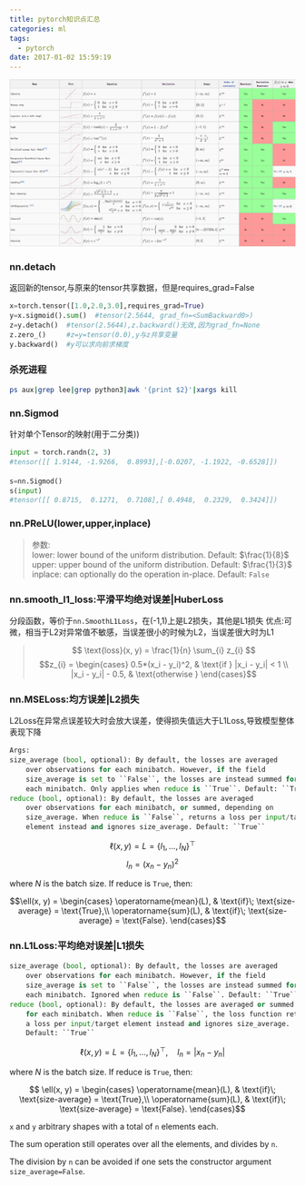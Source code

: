```yaml
---
title: pytorch知识点汇总
categories: ml 
tags:
  - pytorch
date: 2017-01-02 15:59:19
---
```




![activation functions](../../../assets/Activation_Functions.png "Optional title attribute")


### nn.detach
返回新的tensor,与原来的tensor共享数据，但是requires_grad=False
```python
x=torch.tensor([1.0,2.0,3.0],requires_grad=True)
y=x.sigmoid().sum()  #tensor(2.5644, grad_fn=<SumBackward0>)
z=y.detach()  #tensor(2.5644),z.backward()无效,因为grad_fn=None
z.zero_()     #z=y=tensor(0.0),y与z共享变量
y.backward()  #y可以求向前求梯度
```


### 杀死进程
```bash
ps aux|grep lee|grep python3|awk '{print $2}'|xargs kill
```


### nn.Sigmod
针对单个Tensor的映射(用于二分类))
```python
input = torch.randn(2, 3)
#tensor([[ 1.9144, -1.9266,  0.8993],[-0.0207, -1.1922, -0.6528]])

s=nn.Sigmod()
s(input)
#tensor([[ 0.8715,  0.1271,  0.7108],[ 0.4948,  0.2329,  0.3424]])

```

### nn.PReLU(lower,upper,inplace)
>参数:    
>lower: lower bound of the uniform distribution. Default: $\frac{1}{8}$   
upper: upper bound of the uniform distribution. Default: $\frac{1}{3}$   
inplace: can optionally do the operation in-place. Default: ``False``


### nn.smooth_l1_loss:平滑平均绝对误差|HuberLoss
分段函数，等价于`nn.SmoothL1Loss`，在(-1,1)上是L2损失，其他是L1损失
优点:可微，相当于L2对异常值不敏感，当误差很小的时候为L2，当误差很大时为L1

>$$ \text{loss}(x, y) = \frac{1}{n} \sum_{i} z_{i} $$
>$$z_{i} =
  \begin{cases}
  0.5*(x_i - y_i)^2, & \text{if } |x_i - y_i| < 1 \\
  |x_i - y_i| - 0.5, & \text{otherwise }
  \end{cases}$$


### nn.MSELoss:均方误差|L2损失
L2Loss在异常点误差较大时会放大误差，使得损失值远大于L1Loss,导致模型整体表现下降

```python
Args:
size_average (bool, optional): By default, the losses are averaged
    over observations for each minibatch. However, if the field
    size_average is set to ``False``, the losses are instead summed for
    each minibatch. Only applies when reduce is ``True``. Default: ``True``
reduce (bool, optional): By default, the losses are averaged
    over observations for each minibatch, or summed, depending on
    size_average. When reduce is ``False``, returns a loss per input/target
    element instead and ignores size_average. Default: ``True``
```

$$\ell(x, y) = L = \{l_1,\dots,l_N\}^\top$$
$$l_n = \left( x_n - y_n \right)^2$$


where $N$ is the batch size. If reduce is ``True``, then:


$$\ell(x, y) = 
    \begin{cases}
    \operatorname{mean}(L), & \text{if}\; \text{size-average} = \text{True},\\
    \operatorname{sum}(L),  & \text{if}\; \text{size-average} = \text{False}.
    \end{cases}$$





### nn.L1Loss:平均绝对误差|L1损失


```python
size_average (bool, optional): By default, the losses are averaged
    over observations for each minibatch. However, if the field
    size_average is set to ``False``, the losses are instead summed for
    each minibatch. Ignored when reduce is ``False``. Default: ``True``
reduce (bool, optional): By default, the losses are averaged or summed
    for each minibatch. When reduce is ``False``, the loss function returns
    a loss per input/target element instead and ignores size_average.
    Default: ``True``
```

$$\ell(x, y) = L = \{l_1,\dots,l_N\}^\top, \quad
    l_n = \left| x_n - y_n \right|$$

where $N$ is the batch size. If reduce is ``True``, then:

$$
    \ell(x, y) = \begin{cases}
        \operatorname{mean}(L), & \text{if}\; \text{size-average} = \text{True},\\
        \operatorname{sum}(L),  & \text{if}\; \text{size-average} = \text{False}.
    \end{cases}$$

`x` and `y` arbitrary shapes with a total of `n` elements each.

The sum operation still operates over all the elements, and divides by `n`.

The division by `n` can be avoided if one sets the constructor argument
`size_average=False`.


